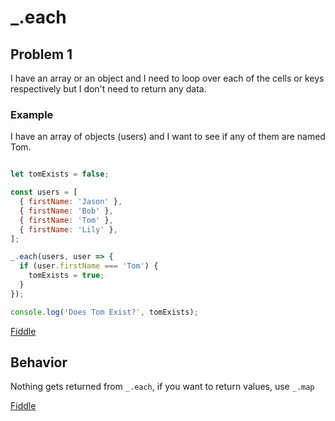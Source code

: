 # _.each

## Problem 1

I have an array or an object and I need to loop over each of the cells or keys respectively but I don't need to return any data.

### Example

I have an array of objects (users) and I want to see if any of them are named Tom.

```javascript

let tomExists = false;

const users = [
  { firstName: 'Jason' },
  { firstName: 'Bob' },
  { firstName: 'Tom' },
  { firstName: 'Lily' },
];

_.each(users, user => {
  if (user.firstName === 'Tom') {
    tomExists = true;
  }
});

console.log('Does Tom Exist?', tomExists);

```

[Fiddle](https://jsfiddle.net/tcqw3qfh/)


## Behavior

Nothing gets returned from `_.each`, if you want to return values, use `_.map`

[Fiddle](https://jsfiddle.net/mctu89xt/1/)
